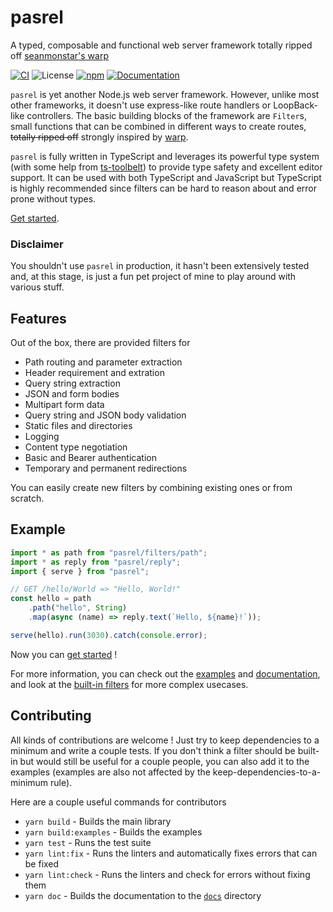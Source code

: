 # pasrel

A typed, composable and functional web server framework totally ripped off [seanmonstar's warp](https://github.com/seanmonstar/warp)

[![CI](https://img.shields.io/github/workflow/status/raftario/pasrel/Build%20&%20Test?label=ci&style=flat-square)](https://github.com/raftario/pasrel/actions?query=workflow%3A%22Build+%26+Test%22) ![License](https://img.shields.io/github/license/raftario/pasrel?style=flat-square) [![npm](https://img.shields.io/npm/v/pasrel?style=flat-square)](https://www.npmjs.com/package/pasrel) [![Documentation](https://img.shields.io/badge/docs-typedoc-informational?style=flat-square)](https://raftario.github.io/pasrel/modules/_index_.html)

`pasrel` is yet another Node.js web server framework. However, unlike most other frameworks, it doesn't use express-like route handlers or LoopBack-like controllers. The basic building blocks of the framework are `Filter`s, small functions that can be combined in different ways to create routes, ~~totally ripped off~~ strongly inspired by [warp](https://github.com/seanmonstar/warp).

`pasrel` is fully written in TypeScript and leverages its powerful type system (with some help from [ts-toolbelt](https://github.com/pirix-gh/ts-toolbelt)) to provide type safety and excellent editor support. It can be used with both TypeScript and JavaScript but TypeScript is highly recommended since filters can be hard to reason about and error prone without types.

[Get started](./GETTING-STARTED.md).

### Disclaimer

You shouldn't use `pasrel` in production, it hasn't been extensively tested and, at this stage, is just a fun pet project of mine to play around with various stuff.

## Features

Out of the box, there are provided filters for

-   Path routing and parameter extraction
-   Header requirement and extration
-   Query string extraction
-   JSON and form bodies
-   Multipart form data
-   Query string and JSON body validation
-   Static files and directories
-   Logging
-   Content type negotiation
-   Basic and Bearer authentication
-   Temporary and permanent redirections

You can easily create new filters by combining existing ones or from scratch.

## Example

```ts
import * as path from "pasrel/filters/path";
import * as reply from "pasrel/reply";
import { serve } from "pasrel";

// GET /hello/World => "Hello, World!"
const hello = path
    .path("hello", String)
    .map(async (name) => reply.text(`Hello, ${name}!`));

serve(hello).run(3030).catch(console.error);
```

Now you can [get started](./GETTING-STARTED.md) !

For more information, you can check out the [examples](./examples) and [documentation](https://raftario.github.io/pasrel/modules/_index_.html), and look at the [built-in filters](./src/filters/) for more complex usecases.

## Contributing

All kinds of contributions are welcome ! Just try to keep dependencies to a minimum and write a couple tests. If you don't think a filter should be built-in but would still be useful for a couple people, you can also add it to the examples (examples are also not affected by the keep-dependencies-to-a-minimum rule).

Here are a couple useful commands for contributors

-   `yarn build` - Builds the main library
-   `yarn build:examples` - Builds the examples
-   `yarn test` - Runs the test suite
-   `yarn lint:fix` - Runs the linters and automatically fixes errors that can be fixed
-   `yarn lint:check` - Runs the linters and check for errors without fixing them
-   `yarn doc` - Builds the documentation to the [`docs`](./docs/) directory
